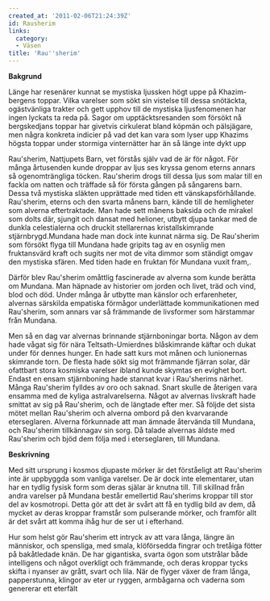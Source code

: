 ```yaml
---
created_at: '2011-02-06T21:24:39Z'
id: Rausherim
links:
  category:
  - Väsen
title: 'Rau''sherim'
---
```


**Bakgrund**

Länge har resenärer kunnat se mystiska ljussken högt uppe på Khazim-bergens toppar. Vilka varelser
som sökt sin vistelse till dessa snötäckta, ogästvänliga trakter och gett upphov till de mystiska
ljusfenomenen har ingen lyckats ta reda på. Sagor om upptäcktsresanden som försökt nå bergskedjans
toppar har givetvis cirkulerat bland köpmän och pälsjägare, men några konkreta indicier på vad det
kan vara som lyser upp Khazims högsta toppar under stormiga vinternätter har än så länge inte dykt
upp

Rau'sherim, Nattjupets Barn, vet förstås själv vad de är för något. För många årtusenden kunde
droppar av ljus ses kryssa genom eterns annars så ogenomträngliga töcken. Rau'sherim drogs till
dessa ljus som malar till en fackla om natten och träffade så för första gången på sångarens barn.
Dessa två mystiska släkten upprättade med tiden ett vänskapsförhållande. Rau'sherim, eterns och den
svarta månens barn, kände till de hemligheter som alverna eftertraktade. Man hade sett månens
baksida och de mirakel som dolts där, sjungit och dansat med helioner, utbytt djupa tankar med de
dunkla celestialerna och druckit stellarernas kristallskimrande stjärnbrygd.Mundana hade man dock
inte kunnat närma sig. De Rau'sherim som försökt flyga till Mundana hade gripits tag av en osynlig
men fruktansvärd kraft och sugits ner mot de vita dimmor som ständigt omgav den mystiska sfären. Med
tiden hade en fruktan för Mundana vuxit fram,.

Därför blev Rau'sherim omåttlig fascinerade av alverna som kunde berätta om Mundana. Man häpnade av
historier om jorden och livet, träd och vind, blod och död. Under många år utbytte man känslor och
erfarenheter, alvernas särskilda empatiska förmågor underlättade kommunikationen med Rau'sherim, som
annars var så främmande de livsformer som härstammar från Mundana.

Men så en dag var alvernas brinnande stjärnboningar borta. Någon av dem hade vågat sig för nära
Teltsath-Umierdnes blåskimrande käftar och dukat under för dennes hunger. En hade satt kurs mot
månen och lunionernas skimrande torn. De flesta hade sökt sig mot främmande fjärran solar, där
ofattbart stora kosmiska varelser ibland kunde skymtas en evighet bort. Endast en ensam stjärnboning
hade stannat kvar i Rau'sherims närhet. Många Rau'sherim fylldes av oro och saknad. Snart skulle de
återigen vara ensamma med de kyliga astralvarelserna. Något av alvernas livskraft hade smittat av
sig på Rau'sherim, och de längtade efter mer. Så följde det sista mötet mellan Rau'sherim och
alverna ombord på den kvarvarande eterseglaren. Alverna förkunnade att man ämnade återvända till
Mundana, och Rau'sherim tillkännagav sin sorg. Då talade alvernas äldste med Rau'sherim och bjöd dem
följa med i eterseglaren, till Mundana.

**Beskrivning**

Med sitt ursprung i kosmos djupaste mörker är det förståeligt att Rau'sherim inte är uppbyggda som
vanliga varelser. De är dock inte elementarer, utan har en tydlig fysisk form som deras själar är
knutna till. Till skillnad från andra varelser på Mundana består emellertid Rau'sherims kroppar till
stor del av kosmotropi. Detta gör att det är svårt att få en tydlig bild av dem, då mycket av deras
kroppar framstår som pulserande mörker, och framför allt är det svårt att komma ihåg hur de ser ut i
efterhand.

Hur som helst gör Rau'sherim ett intryck av att vara långa, längre än människor, och spensliga, med
smala, klöförsedda fingrar och tretåiga fötter på bakåtledade knän. De har gigantiska, svarta ögon
som utstrålar både intelligens och något overkligt och främmande, och deras kroppar tycks skifta i
nyanser av grått, svart och lila. När de flyger växer de fram långa, papperstunna, klingor av eter
ur ryggen, armbågarna och vaderna som genererar ett eterfält